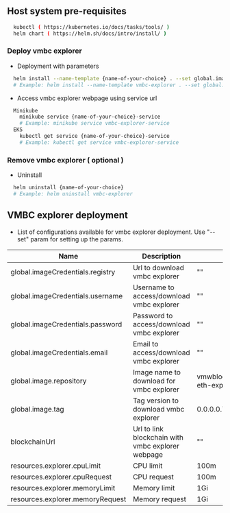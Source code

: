 ## Host system pre-requisites
  ```sh
    kubectl ( https://kubernetes.io/docs/tasks/tools/ )
    helm chart ( https://helm.sh/docs/intro/install/ )
  ```

### Deploy vmbc explorer
  - Deployment with parameters
  ```sh
    helm install --name-template {name-of-your-choice} . --set global.imageCredentials.registry={registry} --set global.imageCredentials.username={username} --set global.imageCredentials.password={password} --set blockchainUrl={blockchainURL}
    # Example: helm install --name-template vmbc-explorer . --set global.imageCredentials.registry=vmwaresaas.jfrog.io --set global.imageCredentials.username=testUsername --set global.imageCredentials.password=testPassword --set blockchainUrl=http://127.0.0.1:30545
  ```

  - Access vmbc explorer webpage using service url
  ```sh
    Minikube
      minikube service {name-of-your-choice}-service
      # Example: minikube service vmbc-explorer-service
    EKS
      kubectl get service {name-of-your-choice}-service
      # Example: kubectl get service vmbc-explorer-service
  ```
        
### Remove vmbc explorer ( optional )
  - Uninstall
  ```sh
    helm uninstall {name-of-your-choice}
    # Example: helm uninstall vmbc-explorer
  ```

## VMBC explorer deployment
  - List of configurations available for vmbc explorer deployment. Use "--set" param for setting up the params.

| Name                             | Description                                      | Value                           | Type      |
|----------------------------------|--------------------------------------------------|---------------------------------|-----------|
| global.imageCredentials.registry | Url to download vmbc explorer                    | ""                              | Mandatory |
| global.imageCredentials.username | Username to access/download vmbc explorer        | ""                              | Mandatory |
| global.imageCredentials.password | Password to access/download vmbc explorer        | ""                              | Mandatory |
| global.imageCredentials.email    | Email to access/download vmbc explorer           | ""                              | Optional  |
| global.image.repository          | Image name to download for vmbc explorer         | vmwblockchain/vmbc-eth-explorer | Optional |
| global.image.tag                 | Tag version to download vmbc explorer            | 0.0.0.0.7849                    | Optional  |
| blockchainUrl                    | Url to link blockchain with vmbc explorer webpage | ""                              | Mandatory |
| resources.explorer.cpuLimit      | CPU limit                                        | 100m                            | Optional  |
| resources.explorer.cpuRequest             | CPU request                             | 100m                            | Optional  |
| resources.explorer.memoryLimit            | Memory limit                            | 1Gi                             | Optional  |
| resources.explorer.memoryRequest          | Memory request                          | 1Gi                             | Optional  |
